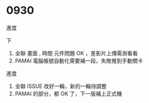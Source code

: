 # 0930

進度

下

1. 全聯 畫面 , 時間 元件問題 OK ，差影片上傳需測看看
2. PAMAI 電腦帳號自動化需要補一段，失敗推到手動關卡

進度

1. 全聯 ISSUE 改好一輪，新的一輪待調整
2. PAMAI 的部分，都 OK 了，下一版補上正式機
